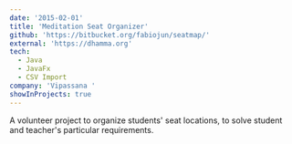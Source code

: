 ```yaml
---
date: '2015-02-01'
title: 'Meditation Seat Organizer'
github: 'https://bitbucket.org/fabiojun/seatmap/'
external: 'https://dhamma.org'
tech:
  - Java
  - JavaFx
  - CSV Import
company: 'Vipassana '
showInProjects: true
---
```


A volunteer project to organize students' seat locations, to solve student and teacher's particular requirements.